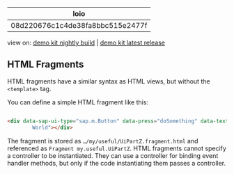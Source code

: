 <!-- loio08d220676c1c4de38fa8bbc515e2477f -->

| loio |
| -----|
| 08d220676c1c4de38fa8bbc515e2477f |

<div id="loio">

view on: [demo kit nightly build](https://openui5nightly.hana.ondemand.com/#/topic/08d220676c1c4de38fa8bbc515e2477f) | [demo kit latest release](https://openui5.hana.ondemand.com/#/topic/08d220676c1c4de38fa8bbc515e2477f)</div>

## HTML Fragments

HTML fragments have a similar syntax as HTML views, but without the `<template>` tag.

You can define a simple HTML fragment like this:

```html

<div data-sap-ui-type="sap.m.Button" data-press="doSomething" data-text="Hello
        World"></div>
```

The fragment is stored as `…/my/useful/UiPartZ.fragment.html` and referenced as `Fragment my.useful.UiPartZ`. HTML fragments cannot specify a controller to be instantiated. They can use a controller for binding event handler methods, but only if the code instantiating them passes a controller.

